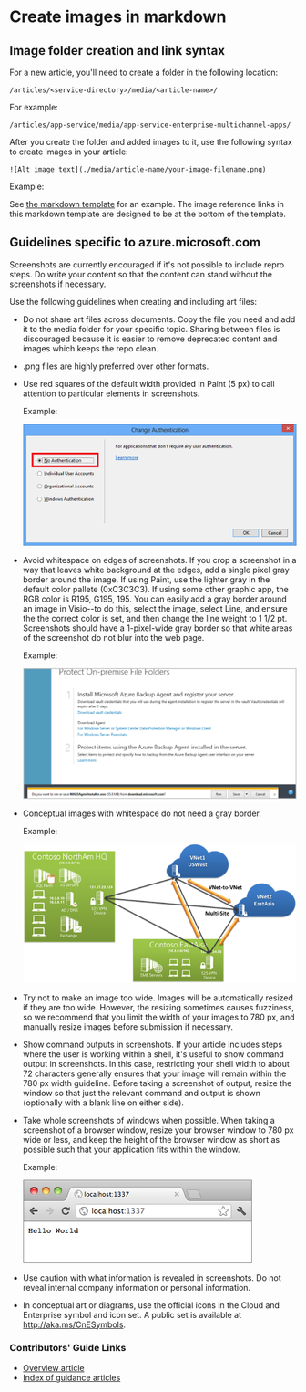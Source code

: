 <properties
    pageTitle="Create images in markdown"
    description="Explains how to create images in markdown according to guidelines set for the Azure repositories."
    services=""
    solutions=""
    documentationCenter=""
    authors="kenhoff"
    manager="ilanas"
    editor="tysonn"/>

<tags
    ms.service="contributor-guide"
    ms.devlang=""
    ms.topic="article"
    ms.tgt_pltfrm=""
    ms.workload=""
    ms.date="06/25/2015"
    ms.author="kenhoff" />

# Create images in markdown
## Image folder creation and link syntax
For a new article, you'll need to create a folder in the following location:

    /articles/<service-directory>/media/<article-name>/

For example:

    /articles/app-service/media/app-service-enterprise-multichannel-apps/

After you create the folder and added images to it, use the following syntax to create images in your article:

```
![Alt image text](./media/article-name/your-image-filename.png)
```
Example:

See [the markdown template](../markdown%20templates/markdown-template-for-new-articles.md) for an example.  The image reference links in this markdown template are designed to be at the bottom of the template.

## Guidelines specific to azure.microsoft.com
Screenshots are currently encouraged if it's not possible to include repro steps. Do write your content so that the content can stand without the screenshots if necessary.

Use the following guidelines when creating and including art files:

* Do not share art files across documents. Copy the file you need and add it to the media folder for your specific topic. Sharing between files is discouraged because  it is easier to remove deprecated content and images which keeps the repo clean.

* .png files are highly preferred over other formats.

* Use red squares of the default width provided in Paint (5 px) to call attention to particular elements in screenshots.  

    Example:

    ![This is an example of a red square used as a callout.](./media/create-images-markdown/gs13noauth.png)

* Avoid whitespace on edges of screenshots. If you crop a screenshot in a way that leaves white background at the edges, add a single pixel gray border around the image.  If using Paint, use the lighter gray in the default color pallete (0xC3C3C3). If using some other graphic app, the RGB color is R195, G195, 195. You can easily add a gray border around an image in Visio--to do this, select the image, select Line, and ensure the the correct color is set, and then change the line weight to 1 1/2 pt.  Screenshots should have a 1-pixel-wide gray border so that white areas of the screenshot do not blur into the web page.

    Example:

    ![This is an example of a gray border around whitespace.](./media/create-images-markdown/agent.png)

* Conceptual images with whitespace do not need a gray border.  

    Example:

    ![This is an example of a conceptual image with whitespace and no gray border.](./media/create-images-markdown/ic727360.png)

* Try not to make an image too wide.  Images will be automatically resized if they are too wide. However, the resizing sometimes causes fuzziness, so we recommend that you limit the width of your images to 780 px, and manually resize images before submission if necessary.

* Show command outputs in screenshots.  If your article includes steps where the user is working within a shell, it's useful to show command output in screenshots. In this case, restricting your shell width to about 72 characters generally ensures that your image will remain within the 780 px width guideline. Before taking a screenshot of output, resize the window so that just the relevant command and output is shown (optionally with a blank line on either side).

* Take whole screenshots of windows when possible. When taking a screenshot of a browser window, resize your browser window to 780 px wide or less, and keep the height of the browser window as short as possible such that your application fits within the window.

    Example:

    ![This is an example of a browser window screenshot.](./media/create-images-markdown/helloworldlocal.png)

* Use caution with what information is revealed in screenshots.  Do not reveal internal company information or personal information.

* In conceptual art or diagrams, use the official icons in the Cloud and Enterprise symbol and icon set. A public set is available at http://aka.ms/CnESymbols.


### Contributors' Guide Links
* [Overview article](./../README.md)
* [Index of guidance articles](./contributor-guide-index.md)

